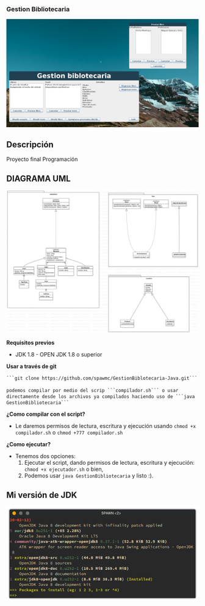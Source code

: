### Gestion Bibliotecaria
![Screenshotprincipal](img/ScreenshotPrincipal.png)

## Descripción
Proyecto final Programación

## DIAGRAMA UML
![DiagramaUML](img/UML.svg)

**Requisitos previos**
- JDK 1.8 - OPEN JDK 1.8 o superior

**Usar a través de git**

    ```git clone https://github.com/spawmc/GestionBiblotecaria-Java.git```

    podemos compilar por medio del scrip ```compilador.sh``` o usar directamente desde los archivos ya compilados haciendo uso de ```java GestionBibliotecaria```

**¿Como compilar con el script?**

- Le daremos permisos de lectura, escritura y ejecución usando ```chmod +x compilador.sh``` o ```chmod +777 compilador.sh```

**¿Como ejecutar?**

- Tenemos dos opciones: 
    1. Ejecutar el script, dando permisos de lectura, escritura y ejecución: ```chmod +x ejecutador.sh``` o bien,
    2. Podemos usar ```java GestionBibliotecaria``` y listo :).

## Mi versión de JDK
![Screenshot_JDK](img/VersionJDK.png)



